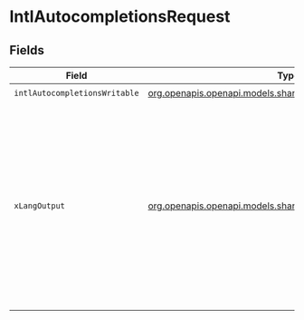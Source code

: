 # IntlAutocompletionsRequest


## Fields

| Field                                                                                                                                                                                | Type                                                                                                                                                                                 | Required                                                                                                                                                                             | Description                                                                                                                                                                          |
| ------------------------------------------------------------------------------------------------------------------------------------------------------------------------------------ | ------------------------------------------------------------------------------------------------------------------------------------------------------------------------------------ | ------------------------------------------------------------------------------------------------------------------------------------------------------------------------------------ | ------------------------------------------------------------------------------------------------------------------------------------------------------------------------------------ |
| `intlAutocompletionsWritable`                                                                                                                                                        | [org.openapis.openapi.models.shared.IntlAutocompletionsWritable](../../models/shared/IntlAutocompletionsWritable.md)                                                                 | :heavy_check_mark:                                                                                                                                                                   | N/A                                                                                                                                                                                  |
| `xLangOutput`                                                                                                                                                                        | [org.openapis.openapi.models.shared.LangSpec](../../models/shared/LangSpec.md)                                                                                                       | :heavy_minus_sign:                                                                                                                                                                   | * `native` - Translate response to the native language of the country in the request<br/>* `match` - match the response to the language in the request<br/><br/>Default response is in English.<br/> |